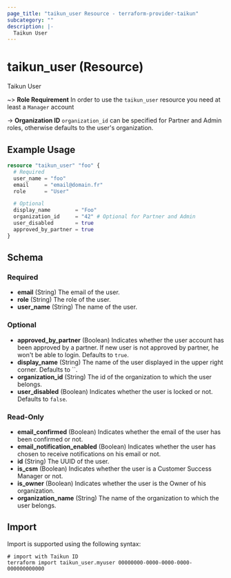 ```yaml
---
page_title: "taikun_user Resource - terraform-provider-taikun"
subcategory: ""
description: |-
  Taikun User
---
```


# taikun_user (Resource)

Taikun User

~> **Role Requirement** In order to use the `taikun_user` resource you need at least a `Manager` account

-> **Organization ID** `organization_id` can be specified for Partner and Admin roles, otherwise defaults to the user's organization.

## Example Usage

```terraform
resource "taikun_user" "foo" {
  # Required
  user_name = "foo"
  email     = "email@domain.fr"
  role      = "User"

  # Optional
  display_name        = "Foo"
  organization_id     = "42" # Optional for Partner and Admin
  user_disabled       = true
  approved_by_partner = true
}
```

<!-- schema generated by tfplugindocs -->
## Schema

### Required

- **email** (String) The email of the user.
- **role** (String) The role of the user.
- **user_name** (String) The name of the user.

### Optional

- **approved_by_partner** (Boolean) Indicates whether the user account has been approved by a partner. If new user is not approved by partner, he won't be able to login. Defaults to `true`.
- **display_name** (String) The name of the user displayed in the upper right corner. Defaults to ``.
- **organization_id** (String) The id of the organization to which the user belongs.
- **user_disabled** (Boolean) Indicates whether the user is locked or not. Defaults to `false`.

### Read-Only

- **email_confirmed** (Boolean) Indicates whether the email of the user has been confirmed or not.
- **email_notification_enabled** (Boolean) Indicates whether the user has chosen to receive notifications on his email or not.
- **id** (String) The UUID of the user.
- **is_csm** (Boolean) Indicates whether the user is a Customer Success Manager or not.
- **is_owner** (Boolean) Indicates whether the user is the Owner of his organization.
- **organization_name** (String) The name of the organization to which the user belongs.

## Import

Import is supported using the following syntax:

```shell
# import with Taikun ID
terraform import taikun_user.myuser 00000000-0000-0000-0000-000000000000
```
